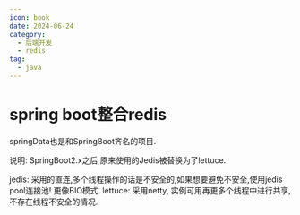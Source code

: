 ```yaml
---
icon: book
date: 2024-06-24
category:
  - 后端开发
  - redis
tag:
  - java
---
```

# spring boot整合redis

springData也是和SpringBoot齐名的项目.

说明: SpringBoot2.x之后,原来使用的Jedis被替换为了lettuce.

jedis: 采用的直连,多个线程操作的话是不安全的,如果想要避免不安全,使用jedis pool连接池! 更像BIO模式.
lettuce: 采用netty, 实例可用再更多个线程中进行共享, 不存在线程不安全的情况.
